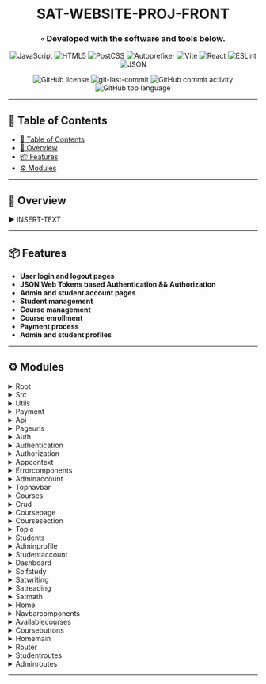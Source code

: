 <div align="center">
<h1 align="center">
<br>SAT-WEBSITE-PROJ-FRONT</h1>
<h3>◦ Developed with the software and tools below.</h3>

<p align="center">
<img src="https://img.shields.io/badge/JavaScript-F7DF1E.svg?style=flat-square&logo=JavaScript&logoColor=black" alt="JavaScript" />
<img src="https://img.shields.io/badge/HTML5-E34F26.svg?style=flat-square&logo=HTML5&logoColor=white" alt="HTML5" />
<img src="https://img.shields.io/badge/PostCSS-DD3A0A.svg?style=flat-square&logo=PostCSS&logoColor=white" alt="PostCSS" />
<img src="https://img.shields.io/badge/Autoprefixer-DD3735.svg?style=flat-square&logo=Autoprefixer&logoColor=white" alt="Autoprefixer" />

<img src="https://img.shields.io/badge/Vite-646CFF.svg?style=flat-square&logo=Vite&logoColor=white" alt="Vite" />
<img src="https://img.shields.io/badge/React-61DAFB.svg?style=flat-square&logo=React&logoColor=black" alt="React" />
<img src="https://img.shields.io/badge/ESLint-4B32C3.svg?style=flat-square&logo=ESLint&logoColor=white" alt="ESLint" />
<img src="https://img.shields.io/badge/JSON-000000.svg?style=flat-square&logo=JSON&logoColor=white" alt="JSON" />
</p>
<img src="https://img.shields.io/github/license/NTurbo1/sat-website-proj-front?style=flat-square&color=5D6D7E" alt="GitHub license" />
<img src="https://img.shields.io/github/last-commit/NTurbo1/sat-website-proj-front?style=flat-square&color=5D6D7E" alt="git-last-commit" />
<img src="https://img.shields.io/github/commit-activity/m/NTurbo1/sat-website-proj-front?style=flat-square&color=5D6D7E" alt="GitHub commit activity" />
<img src="https://img.shields.io/github/languages/top/NTurbo1/sat-website-proj-front?style=flat-square&color=5D6D7E" alt="GitHub top language" />
</div>

---

## 📖 Table of Contents
- [📖 Table of Contents](#-table-of-contents)
- [📍 Overview](#-overview)
- [📦 Features](#-features)
- [⚙️ Modules](#modules)

---


## 📍 Overview

► INSERT-TEXT

---

## 📦 Features
- **User login and logout pages**
- **JSON Web Tokens based Authentication && Authorization**
- **Admin and student account pages**
- **Student management**
- **Course management**
- **Course enrollment**
- **Payment process**
- **Admin and student profiles**

---

## ⚙️ Modules

<details closed><summary>Root</summary>

| File                                                                                                 | Summary       |
| ---                                                                                                  | ---           |
| [vite.config.js](https://github.com/NTurbo1/sat-website-proj-front/blob/main/vite.config.js)         | ► INSERT-TEXT |
| [.eslintrc.cjs](https://github.com/NTurbo1/sat-website-proj-front/blob/main/.eslintrc.cjs)           | ► INSERT-TEXT |
| [tailwind.config.js](https://github.com/NTurbo1/sat-website-proj-front/blob/main/tailwind.config.js) | ► INSERT-TEXT |
| [package.json](https://github.com/NTurbo1/sat-website-proj-front/blob/main/package.json)             | ► INSERT-TEXT |
| [index.html](https://github.com/NTurbo1/sat-website-proj-front/blob/main/index.html)                 | ► INSERT-TEXT |
| [postcss.config.js](https://github.com/NTurbo1/sat-website-proj-front/blob/main/postcss.config.js)   | ► INSERT-TEXT |
| [package-lock.json](https://github.com/NTurbo1/sat-website-proj-front/blob/main/package-lock.json)   | ► INSERT-TEXT |

</details>

<details closed><summary>Src</summary>

| File                                                                                   | Summary       |
| ---                                                                                    | ---           |
| [App.css](https://github.com/NTurbo1/sat-website-proj-front/blob/main/src/App.css)     | ► INSERT-TEXT |
| [index.css](https://github.com/NTurbo1/sat-website-proj-front/blob/main/src/index.css) | ► INSERT-TEXT |
| [main.jsx](https://github.com/NTurbo1/sat-website-proj-front/blob/main/src/main.jsx)   | ► INSERT-TEXT |
| [App.jsx](https://github.com/NTurbo1/sat-website-proj-front/blob/main/src/App.jsx)     | ► INSERT-TEXT |

</details>

<details closed><summary>Utils</summary>

| File                                                                                                             | Summary       |
| ---                                                                                                              | ---           |
| [socialMediaLinks.js](https://github.com/NTurbo1/sat-website-proj-front/blob/main/src/utils/socialMediaLinks.js) | ► INSERT-TEXT |
| [constants.jsx](https://github.com/NTurbo1/sat-website-proj-front/blob/main/src/utils/constants.jsx)             | ► INSERT-TEXT |

</details>

<details closed><summary>Payment</summary>

| File                                                                                                 | Summary       |
| ---                                                                                                  | ---           |
| [stripe.js](https://github.com/NTurbo1/sat-website-proj-front/blob/main/src/utils/payment/stripe.js) | ► INSERT-TEXT |

</details>

<details closed><summary>Api</summary>

| File                                                                                                                         | Summary       |
| ---                                                                                                                          | ---           |
| [apiEndpoints.js](https://github.com/NTurbo1/sat-website-proj-front/blob/main/src/utils/api/apiEndpoints.js)                 | ► INSERT-TEXT |
| [apiEndpointConstants.js](https://github.com/NTurbo1/sat-website-proj-front/blob/main/src/utils/api/apiEndpointConstants.js) | ► INSERT-TEXT |
| [dynamicApiEndpoints.js](https://github.com/NTurbo1/sat-website-proj-front/blob/main/src/utils/api/dynamicApiEndpoints.js)   | ► INSERT-TEXT |

</details>

<details closed><summary>Pageurls</summary>

| File                                                                                                                                  | Summary       |
| ---                                                                                                                                   | ---           |
| [dynamicStudentPageUrls.js](https://github.com/NTurbo1/sat-website-proj-front/blob/main/src/utils/pageUrls/dynamicStudentPageUrls.js) | ► INSERT-TEXT |
| [dynamicAdminPageUrls.js](https://github.com/NTurbo1/sat-website-proj-front/blob/main/src/utils/pageUrls/dynamicAdminPageUrls.js)     | ► INSERT-TEXT |
| [pageUrls.js](https://github.com/NTurbo1/sat-website-proj-front/blob/main/src/utils/pageUrls/pageUrls.js)                             | ► INSERT-TEXT |

</details>

<details closed><summary>Auth</summary>

| File                                                                                                                 | Summary       |
| ---                                                                                                                  | ---           |
| [AuthProvider.jsx](https://github.com/NTurbo1/sat-website-proj-front/blob/main/src/components/auth/AuthProvider.jsx) | ► INSERT-TEXT |

</details>

<details closed><summary>Authentication</summary>

| File                                                                                                                                            | Summary       |
| ---                                                                                                                                             | ---           |
| [AuthenticatedRoute.jsx](https://github.com/NTurbo1/sat-website-proj-front/blob/main/src/components/auth/authentication/AuthenticatedRoute.jsx) | ► INSERT-TEXT |

</details>

<details closed><summary>Authorization</summary>

| File                                                                                                                                         | Summary       |
| ---                                                                                                                                          | ---           |
| [AdminAuthorized.jsx](https://github.com/NTurbo1/sat-website-proj-front/blob/main/src/components/auth/authorization/AdminAuthorized.jsx)     | ► INSERT-TEXT |
| [StudentAuthorized.jsx](https://github.com/NTurbo1/sat-website-proj-front/blob/main/src/components/auth/authorization/StudentAuthorized.jsx) | ► INSERT-TEXT |

</details>

<details closed><summary>Appcontext</summary>

| File                                                                                                                                           | Summary       |
| ---                                                                                                                                            | ---           |
| [authContext.js](https://github.com/NTurbo1/sat-website-proj-front/blob/main/src/components/appContext/authContext.js)                         | ► INSERT-TEXT |
| [availableCoursesContext.js](https://github.com/NTurbo1/sat-website-proj-front/blob/main/src/components/appContext/availableCoursesContext.js) | ► INSERT-TEXT |

</details>

<details closed><summary>Errorcomponents</summary>

| File                                                                                                                            | Summary       |
| ---                                                                                                                             | ---           |
| [PageNotFound.jsx](https://github.com/NTurbo1/sat-website-proj-front/blob/main/src/components/errorComponents/PageNotFound.jsx) | ► INSERT-TEXT |

</details>

<details closed><summary>Adminaccount</summary>

| File                                                                                                                                                 | Summary       |
| ---                                                                                                                                                  | ---           |
| [AdminAccountDashboard.jsx](https://github.com/NTurbo1/sat-website-proj-front/blob/main/src/components/Admin/adminAccount/AdminAccountDashboard.jsx) | ► INSERT-TEXT |
| [AdminAccountSideBar.jsx](https://github.com/NTurbo1/sat-website-proj-front/blob/main/src/components/Admin/adminAccount/AdminAccountSideBar.jsx)     | ► INSERT-TEXT |
| [AdminAccountPage.jsx](https://github.com/NTurbo1/sat-website-proj-front/blob/main/src/components/Admin/adminAccount/AdminAccountPage.jsx)           | ► INSERT-TEXT |

</details>

<details closed><summary>Topnavbar</summary>

| File                                                                                                                                                                               | Summary       |
| ---                                                                                                                                                                                | ---           |
| [AdminAccountTopNavBar.jsx](https://github.com/NTurbo1/sat-website-proj-front/blob/main/src/components/Admin/adminAccount/topNavBar/AdminAccountTopNavBar.jsx)                     | ► INSERT-TEXT |
| [AdminAccountTopNavLinks.jsx](https://github.com/NTurbo1/sat-website-proj-front/blob/main/src/components/Admin/adminAccount/topNavBar/AdminAccountTopNavLinks.jsx)                 | ► INSERT-TEXT |
| [StudentAccountTopNavBar.jsx](https://github.com/NTurbo1/sat-website-proj-front/blob/main/src/components/Student/studentAccount/courses/topNavBar/StudentAccountTopNavBar.jsx)     | ► INSERT-TEXT |
| [StudentAccountTopNavLinks.jsx](https://github.com/NTurbo1/sat-website-proj-front/blob/main/src/components/Student/studentAccount/courses/topNavBar/StudentAccountTopNavLinks.jsx) | ► INSERT-TEXT |

</details>

<details closed><summary>Courses</summary>

| File                                                                                                                                                                     | Summary       |
| ---                                                                                                                                                                      | ---           |
| [AllCourses.jsx](https://github.com/NTurbo1/sat-website-proj-front/blob/main/src/components/Admin/adminAccount/courses/AllCourses.jsx)                                   | ► INSERT-TEXT |
| [NewCourseForm.jsx](https://github.com/NTurbo1/sat-website-proj-front/blob/main/src/components/Admin/adminAccount/courses/NewCourseForm.jsx)                             | ► INSERT-TEXT |
| [AllCoursesPage.jsx](https://github.com/NTurbo1/sat-website-proj-front/blob/main/src/components/Admin/adminAccount/courses/AllCoursesPage.jsx)                           | ► INSERT-TEXT |
| [CourseCard.jsx](https://github.com/NTurbo1/sat-website-proj-front/blob/main/src/components/Admin/adminAccount/courses/CourseCard.jsx)                                   | ► INSERT-TEXT |
| [StudentCourses.jsx](https://github.com/NTurbo1/sat-website-proj-front/blob/main/src/components/Student/studentAccount/courses/StudentCourses.jsx)                       | ► INSERT-TEXT |
| [StudentEnrolledCourseCard.jsx](https://github.com/NTurbo1/sat-website-proj-front/blob/main/src/components/Student/studentAccount/courses/StudentEnrolledCourseCard.jsx) | ► INSERT-TEXT |
| [StudentCourseCard.jsx](https://github.com/NTurbo1/sat-website-proj-front/blob/main/src/components/Home/navBarComponents/courses/StudentCourseCard.jsx)                  | ► INSERT-TEXT |

</details>

<details closed><summary>Crud</summary>

| File                                                                                                                                                    | Summary       |
| ---                                                                                                                                                     | ---           |
| [CourseCRUD.js](https://github.com/NTurbo1/sat-website-proj-front/blob/main/src/components/Admin/adminAccount/courses/CRUD/CourseCRUD.js)               | ► INSERT-TEXT |
| [TopicCRUD.js](https://github.com/NTurbo1/sat-website-proj-front/blob/main/src/components/Admin/adminAccount/courses/CRUD/TopicCRUD.js)                 | ► INSERT-TEXT |
| [CourseSectionCRUD.js](https://github.com/NTurbo1/sat-website-proj-front/blob/main/src/components/Admin/adminAccount/courses/CRUD/CourseSectionCRUD.js) | ► INSERT-TEXT |
| [CourseConstants.js](https://github.com/NTurbo1/sat-website-proj-front/blob/main/src/components/Admin/adminAccount/courses/CRUD/CourseConstants.js)     | ► INSERT-TEXT |

</details>

<details closed><summary>Coursepage</summary>

| File                                                                                                                                                                                          | Summary       |
| ---                                                                                                                                                                                           | ---           |
| [CourseInfo.jsx](https://github.com/NTurbo1/sat-website-proj-front/blob/main/src/components/Admin/adminAccount/courses/coursePage/CourseInfo.jsx)                                             | ► INSERT-TEXT |
| [CoursePage.jsx](https://github.com/NTurbo1/sat-website-proj-front/blob/main/src/components/Admin/adminAccount/courses/coursePage/CoursePage.jsx)                                             | ► INSERT-TEXT |
| [UpdateCourseForm.jsx](https://github.com/NTurbo1/sat-website-proj-front/blob/main/src/components/Admin/adminAccount/courses/coursePage/UpdateCourseForm.jsx)                                 | ► INSERT-TEXT |
| [StudentEnrolledCourseIntroPage.jsx](https://github.com/NTurbo1/sat-website-proj-front/blob/main/src/components/Student/studentAccount/courses/coursePage/StudentEnrolledCourseIntroPage.jsx) | ► INSERT-TEXT |
| [StudentEnrolledCourseInfo.jsx](https://github.com/NTurbo1/sat-website-proj-front/blob/main/src/components/Student/studentAccount/courses/coursePage/StudentEnrolledCourseInfo.jsx)           | ► INSERT-TEXT |
| [StudentEnrolledCoursePage.jsx](https://github.com/NTurbo1/sat-website-proj-front/blob/main/src/components/Student/studentAccount/courses/coursePage/StudentEnrolledCoursePage.jsx)           | ► INSERT-TEXT |

</details>

<details closed><summary>Coursesection</summary>

| File                                                                                                                                                                                                          | Summary       |
| ---                                                                                                                                                                                                           | ---           |
| [CourseSectionPage.jsx](https://github.com/NTurbo1/sat-website-proj-front/blob/main/src/components/Admin/adminAccount/courses/coursePage/courseSection/CourseSectionPage.jsx)                                 | ► INSERT-TEXT |
| [CourseSectionsList.jsx](https://github.com/NTurbo1/sat-website-proj-front/blob/main/src/components/Admin/adminAccount/courses/coursePage/courseSection/CourseSectionsList.jsx)                               | ► INSERT-TEXT |
| [UpdateCourseSectionForm.jsx](https://github.com/NTurbo1/sat-website-proj-front/blob/main/src/components/Admin/adminAccount/courses/coursePage/courseSection/UpdateCourseSectionForm.jsx)                     | ► INSERT-TEXT |
| [NewCourseSectionForm.jsx](https://github.com/NTurbo1/sat-website-proj-front/blob/main/src/components/Admin/adminAccount/courses/coursePage/courseSection/NewCourseSectionForm.jsx)                           | ► INSERT-TEXT |
| [CourseSectionDescription.jsx](https://github.com/NTurbo1/sat-website-proj-front/blob/main/src/components/Admin/adminAccount/courses/coursePage/courseSection/CourseSectionDescription.jsx)                   | ► INSERT-TEXT |
| [StudentCourseSectionsList.jsx](https://github.com/NTurbo1/sat-website-proj-front/blob/main/src/components/Student/studentAccount/courses/coursePage/courseSection/StudentCourseSectionsList.jsx)             | ► INSERT-TEXT |
| [StudentCourseSectionPage.jsx](https://github.com/NTurbo1/sat-website-proj-front/blob/main/src/components/Student/studentAccount/courses/coursePage/courseSection/StudentCourseSectionPage.jsx)               | ► INSERT-TEXT |
| [StudentCourseSectionDescription.jsx](https://github.com/NTurbo1/sat-website-proj-front/blob/main/src/components/Student/studentAccount/courses/coursePage/courseSection/StudentCourseSectionDescription.jsx) | ► INSERT-TEXT |

</details>

<details closed><summary>Topic</summary>

| File                                                                                                                                                                                                | Summary       |
| ---                                                                                                                                                                                                 | ---           |
| [UpdateTopicForm.jsx](https://github.com/NTurbo1/sat-website-proj-front/blob/main/src/components/Admin/adminAccount/courses/coursePage/courseSection/topic/UpdateTopicForm.jsx)                     | ► INSERT-TEXT |
| [TopicPage.jsx](https://github.com/NTurbo1/sat-website-proj-front/blob/main/src/components/Admin/adminAccount/courses/coursePage/courseSection/topic/TopicPage.jsx)                                 | ► INSERT-TEXT |
| [NewTopicForm.jsx](https://github.com/NTurbo1/sat-website-proj-front/blob/main/src/components/Admin/adminAccount/courses/coursePage/courseSection/topic/NewTopicForm.jsx)                           | ► INSERT-TEXT |
| [TopicDescription.jsx](https://github.com/NTurbo1/sat-website-proj-front/blob/main/src/components/Admin/adminAccount/courses/coursePage/courseSection/topic/TopicDescription.jsx)                   | ► INSERT-TEXT |
| [TopicsSideBar.jsx](https://github.com/NTurbo1/sat-website-proj-front/blob/main/src/components/Admin/adminAccount/courses/coursePage/courseSection/topic/TopicsSideBar.jsx)                         | ► INSERT-TEXT |
| [StudentTopicPage.jsx](https://github.com/NTurbo1/sat-website-proj-front/blob/main/src/components/Student/studentAccount/courses/coursePage/courseSection/topic/StudentTopicPage.jsx)               | ► INSERT-TEXT |
| [StudentTopicDescription.jsx](https://github.com/NTurbo1/sat-website-proj-front/blob/main/src/components/Student/studentAccount/courses/coursePage/courseSection/topic/StudentTopicDescription.jsx) | ► INSERT-TEXT |
| [StudentTopicsSideBar.jsx](https://github.com/NTurbo1/sat-website-proj-front/blob/main/src/components/Student/studentAccount/courses/coursePage/courseSection/topic/StudentTopicsSideBar.jsx)       | ► INSERT-TEXT |

</details>

<details closed><summary>Students</summary>

| File                                                                                                                                                          | Summary       |
| ---                                                                                                                                                           | ---           |
| [StudentCRUD.js](https://github.com/NTurbo1/sat-website-proj-front/blob/main/src/components/Admin/adminAccount/students/StudentCRUD.js)                       | ► INSERT-TEXT |
| [AllStudents.jsx](https://github.com/NTurbo1/sat-website-proj-front/blob/main/src/components/Admin/adminAccount/students/AllStudents.jsx)                     | ► INSERT-TEXT |
| [StudentUpdateDropDown.jsx](https://github.com/NTurbo1/sat-website-proj-front/blob/main/src/components/Admin/adminAccount/students/StudentUpdateDropDown.jsx) | ► INSERT-TEXT |

</details>

<details closed><summary>Adminprofile</summary>

| File                                                                                                                                                            | Summary       |
| ---                                                                                                                                                             | ---           |
| [Services.jsx](https://github.com/NTurbo1/sat-website-proj-front/blob/main/src/components/Admin/adminAccount/adminProfile/Services.jsx)                         | ► INSERT-TEXT |
| [ProfilePhotoChange.jsx](https://github.com/NTurbo1/sat-website-proj-front/blob/main/src/components/Admin/adminAccount/adminProfile/ProfilePhotoChange.jsx)     | ► INSERT-TEXT |
| [AdminProfileProvider.jsx](https://github.com/NTurbo1/sat-website-proj-front/blob/main/src/components/Admin/adminAccount/adminProfile/AdminProfileProvider.jsx) | ► INSERT-TEXT |
| [AdminContacts.jsx](https://github.com/NTurbo1/sat-website-proj-front/blob/main/src/components/Admin/adminAccount/adminProfile/AdminContacts.jsx)               | ► INSERT-TEXT |
| [AdminProfile.jsx](https://github.com/NTurbo1/sat-website-proj-front/blob/main/src/components/Admin/adminAccount/adminProfile/AdminProfile.jsx)                 | ► INSERT-TEXT |
| [AboutMe.jsx](https://github.com/NTurbo1/sat-website-proj-front/blob/main/src/components/Admin/adminAccount/adminProfile/AboutMe.jsx)                           | ► INSERT-TEXT |

</details>

<details closed><summary>Studentaccount</summary>

| File                                                                                                                                                     | Summary       |
| ---                                                                                                                                                      | ---           |
| [StudentProfile.jsx](https://github.com/NTurbo1/sat-website-proj-front/blob/main/src/components/Student/studentAccount/StudentProfile.jsx)               | ► INSERT-TEXT |
| [MockTests.jsx](https://github.com/NTurbo1/sat-website-proj-front/blob/main/src/components/Student/studentAccount/MockTests.jsx)                         | ► INSERT-TEXT |
| [StudentAccountSideBar.jsx](https://github.com/NTurbo1/sat-website-proj-front/blob/main/src/components/Student/studentAccount/StudentAccountSideBar.jsx) | ► INSERT-TEXT |
| [StudentAccountPage.jsx](https://github.com/NTurbo1/sat-website-proj-front/blob/main/src/components/Student/studentAccount/StudentAccountPage.jsx)       | ► INSERT-TEXT |

</details>

<details closed><summary>Dashboard</summary>

| File                                                                                                                                                                   | Summary       |
| ---                                                                                                                                                                    | ---           |
| [StudentSchedule.jsx](https://github.com/NTurbo1/sat-website-proj-front/blob/main/src/components/Student/studentAccount/dashboard/StudentSchedule.jsx)                 | ► INSERT-TEXT |
| [EnrolledCoursesSlider.jsx](https://github.com/NTurbo1/sat-website-proj-front/blob/main/src/components/Student/studentAccount/dashboard/EnrolledCoursesSlider.jsx)     | ► INSERT-TEXT |
| [StudentAccountDashboard.jsx](https://github.com/NTurbo1/sat-website-proj-front/blob/main/src/components/Student/studentAccount/dashboard/StudentAccountDashboard.jsx) | ► INSERT-TEXT |
| [TodaysTasks.jsx](https://github.com/NTurbo1/sat-website-proj-front/blob/main/src/components/Student/studentAccount/dashboard/TodaysTasks.jsx)                         | ► INSERT-TEXT |

</details>

<details closed><summary>Selfstudy</summary>

| File                                                                                                                  | Summary       |
| ---                                                                                                                   | ---           |
| [IntroToSAT.jsx](https://github.com/NTurbo1/sat-website-proj-front/blob/main/src/components/selfStudy/IntroToSAT.jsx) | ► INSERT-TEXT |

</details>

<details closed><summary>Satwriting</summary>

| File                                                                                                                                                         | Summary       |
| ---                                                                                                                                                          | ---           |
| [SatWritingSelfStudy.jsx](https://github.com/NTurbo1/sat-website-proj-front/blob/main/src/components/selfStudy/satWriting/SatWritingSelfStudy.jsx)           | ► INSERT-TEXT |
| [SatWritingSelfStudyIntro.jsx](https://github.com/NTurbo1/sat-website-proj-front/blob/main/src/components/selfStudy/satWriting/SatWritingSelfStudyIntro.jsx) | ► INSERT-TEXT |
| [SatWritingSelfStudyLinks.jsx](https://github.com/NTurbo1/sat-website-proj-front/blob/main/src/components/selfStudy/satWriting/SatWritingSelfStudyLinks.jsx) | ► INSERT-TEXT |

</details>

<details closed><summary>Satreading</summary>

| File                                                                                                                                                         | Summary       |
| ---                                                                                                                                                          | ---           |
| [SatReadingSelfStudy.jsx](https://github.com/NTurbo1/sat-website-proj-front/blob/main/src/components/selfStudy/satReading/SatReadingSelfStudy.jsx)           | ► INSERT-TEXT |
| [SatReadingSelfStudyLinks.jsx](https://github.com/NTurbo1/sat-website-proj-front/blob/main/src/components/selfStudy/satReading/SatReadingSelfStudyLinks.jsx) | ► INSERT-TEXT |
| [SatReadingSelfStudyIntro.jsx](https://github.com/NTurbo1/sat-website-proj-front/blob/main/src/components/selfStudy/satReading/SatReadingSelfStudyIntro.jsx) | ► INSERT-TEXT |

</details>

<details closed><summary>Satmath</summary>

| File                                                                                                                                                | Summary       |
| ---                                                                                                                                                 | ---           |
| [SatMathSelfStudyIntro.jsx](https://github.com/NTurbo1/sat-website-proj-front/blob/main/src/components/selfStudy/satMath/SatMathSelfStudyIntro.jsx) | ► INSERT-TEXT |
| [SatMathSelfStudyLinks.jsx](https://github.com/NTurbo1/sat-website-proj-front/blob/main/src/components/selfStudy/satMath/SatMathSelfStudyLinks.jsx) | ► INSERT-TEXT |
| [SatMathSelfStudy.jsx](https://github.com/NTurbo1/sat-website-proj-front/blob/main/src/components/selfStudy/satMath/SatMathSelfStudy.jsx)           | ► INSERT-TEXT |

</details>

<details closed><summary>Home</summary>

| File                                                                                                     | Summary       |
| ---                                                                                                      | ---           |
| [NavBar.jsx](https://github.com/NTurbo1/sat-website-proj-front/blob/main/src/components/Home/NavBar.jsx) | ► INSERT-TEXT |
| [Home.jsx](https://github.com/NTurbo1/sat-website-proj-front/blob/main/src/components/Home/Home.jsx)     | ► INSERT-TEXT |

</details>

<details closed><summary>Navbarcomponents</summary>

| File                                                                                                                                          | Summary       |
| ---                                                                                                                                           | ---           |
| [ProfileDropDown.jsx](https://github.com/NTurbo1/sat-website-proj-front/blob/main/src/components/Home/navBarComponents/ProfileDropDown.jsx)   | ► INSERT-TEXT |
| [RegisterPage.jsx](https://github.com/NTurbo1/sat-website-proj-front/blob/main/src/components/Home/navBarComponents/RegisterPage.jsx)         | ► INSERT-TEXT |
| [ContactsPage.jsx](https://github.com/NTurbo1/sat-website-proj-front/blob/main/src/components/Home/navBarComponents/ContactsPage.jsx)         | ► INSERT-TEXT |
| [ServicesPage.jsx](https://github.com/NTurbo1/sat-website-proj-front/blob/main/src/components/Home/navBarComponents/ServicesPage.jsx)         | ► INSERT-TEXT |
| [SocialMediaLinks.jsx](https://github.com/NTurbo1/sat-website-proj-front/blob/main/src/components/Home/navBarComponents/SocialMediaLinks.jsx) | ► INSERT-TEXT |
| [LoginPage.jsx](https://github.com/NTurbo1/sat-website-proj-front/blob/main/src/components/Home/navBarComponents/LoginPage.jsx)               | ► INSERT-TEXT |
| [NavLinks.jsx](https://github.com/NTurbo1/sat-website-proj-front/blob/main/src/components/Home/navBarComponents/NavLinks.jsx)                 | ► INSERT-TEXT |
| [DropdownMenu.jsx](https://github.com/NTurbo1/sat-website-proj-front/blob/main/src/components/Home/navBarComponents/DropdownMenu.jsx)         | ► INSERT-TEXT |
| [AboutPage.jsx](https://github.com/NTurbo1/sat-website-proj-front/blob/main/src/components/Home/navBarComponents/AboutPage.jsx)               | ► INSERT-TEXT |

</details>

<details closed><summary>Availablecourses</summary>

| File                                                                                                                                                                                   | Summary       |
| ---                                                                                                                                                                                    | ---           |
| [AvailableCourses.jsx](https://github.com/NTurbo1/sat-website-proj-front/blob/main/src/components/Home/navBarComponents/courses/availableCourses/AvailableCourses.jsx)                 | ► INSERT-TEXT |
| [AvailableCourseCard.jsx](https://github.com/NTurbo1/sat-website-proj-front/blob/main/src/components/Home/navBarComponents/courses/availableCourses/AvailableCourseCard.jsx)           | ► INSERT-TEXT |
| [AvailableCoursesProvider.jsx](https://github.com/NTurbo1/sat-website-proj-front/blob/main/src/components/Home/navBarComponents/courses/availableCourses/AvailableCoursesProvider.jsx) | ► INSERT-TEXT |
| [AvailableCourse.jsx](https://github.com/NTurbo1/sat-website-proj-front/blob/main/src/components/Home/navBarComponents/courses/availableCourses/AvailableCourse.jsx)                   | ► INSERT-TEXT |

</details>

<details closed><summary>Coursebuttons</summary>

| File                                                                                                                                                                                    | Summary       |
| ---                                                                                                                                                                                     | ---           |
| [CourseBuyButtonAfterLogIn.jsx](https://github.com/NTurbo1/sat-website-proj-front/blob/main/src/components/Home/navBarComponents/courses/courseButtons/CourseBuyButtonAfterLogIn.jsx)   | ► INSERT-TEXT |
| [CourseEnrolledButton.jsx](https://github.com/NTurbo1/sat-website-proj-front/blob/main/src/components/Home/navBarComponents/courses/courseButtons/CourseEnrolledButton.jsx)             | ► INSERT-TEXT |
| [CourseBuyButtonBeforeLogIn.jsx](https://github.com/NTurbo1/sat-website-proj-front/blob/main/src/components/Home/navBarComponents/courses/courseButtons/CourseBuyButtonBeforeLogIn.jsx) | ► INSERT-TEXT |

</details>

<details closed><summary>Homemain</summary>

| File                                                                                                                                    | Summary       |
| ---                                                                                                                                     | ---           |
| [FaQuestion.jsx](https://github.com/NTurbo1/sat-website-proj-front/blob/main/src/components/Home/HomeMain/FaQuestion.jsx)               | ► INSERT-TEXT |
| [TutorPortfolioBox.jsx](https://github.com/NTurbo1/sat-website-proj-front/blob/main/src/components/Home/HomeMain/TutorPortfolioBox.jsx) | ► INSERT-TEXT |
| [HomeMainBody.jsx](https://github.com/NTurbo1/sat-website-proj-front/blob/main/src/components/Home/HomeMain/HomeMainBody.jsx)           | ► INSERT-TEXT |
| [FaqComponent.jsx](https://github.com/NTurbo1/sat-website-proj-front/blob/main/src/components/Home/HomeMain/FaqComponent.jsx)           | ► INSERT-TEXT |
| [FaQuestionsBox.jsx](https://github.com/NTurbo1/sat-website-proj-front/blob/main/src/components/Home/HomeMain/FaQuestionsBox.jsx)       | ► INSERT-TEXT |
| [ShortSATQuizBox.jsx](https://github.com/NTurbo1/sat-website-proj-front/blob/main/src/components/Home/HomeMain/ShortSATQuizBox.jsx)     | ► INSERT-TEXT |
| [HomeWelcome.jsx](https://github.com/NTurbo1/sat-website-proj-front/blob/main/src/components/Home/HomeMain/HomeWelcome.jsx)             | ► INSERT-TEXT |

</details>

<details closed><summary>Router</summary>

| File                                                                                                  | Summary       |
| ---                                                                                                   | ---           |
| [homeRoute.jsx](https://github.com/NTurbo1/sat-website-proj-front/blob/main/src/router/homeRoute.jsx) | ► INSERT-TEXT |
| [router.jsx](https://github.com/NTurbo1/sat-website-proj-front/blob/main/src/router/router.jsx)       | ► INSERT-TEXT |

</details>

<details closed><summary>Studentroutes</summary>

| File                                                                                                                                                    | Summary       |
| ---                                                                                                                                                     | ---           |
| [studentRoute.jsx](https://github.com/NTurbo1/sat-website-proj-front/blob/main/src/router/studentRoutes/studentRoute.jsx)                               | ► INSERT-TEXT |
| [studentEnrolledCourseRoutes.jsx](https://github.com/NTurbo1/sat-website-proj-front/blob/main/src/router/studentRoutes/studentEnrolledCourseRoutes.jsx) | ► INSERT-TEXT |

</details>

<details closed><summary>Adminroutes</summary>

| File                                                                                                                                            | Summary       |
| ---                                                                                                                                             | ---           |
| [adminTopicRoutes.jsx](https://github.com/NTurbo1/sat-website-proj-front/blob/main/src/router/adminRoutes/adminTopicRoutes.jsx)                 | ► INSERT-TEXT |
| [adminCourseSectionRoutes.jsx](https://github.com/NTurbo1/sat-website-proj-front/blob/main/src/router/adminRoutes/adminCourseSectionRoutes.jsx) | ► INSERT-TEXT |
| [adminRoute.jsx](https://github.com/NTurbo1/sat-website-proj-front/blob/main/src/router/adminRoutes/adminRoute.jsx)                             | ► INSERT-TEXT |

</details>

---
